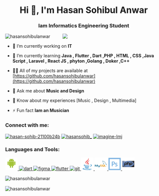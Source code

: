 
<h1 align="center">Hi 👋, I'm Hasan Sohibul Anwar</h1>
<h3 align="center">Iam Informatics Engineering Student</h3>

<img align="right" src="./tech.gif" style="width:320px"/>
 
<p align="left"> <img src="https://komarev.com/ghpvc/?username=hasansohibulanwar&label=Profile%20views&color=0e75b6&style=flat" alt="hasansohibulanwar" /> </p>


- 🔭 I’m currently working on **IT**

- 🌱 I’m currently learning **Java , Flutter , Dart ,PHP , HTML , CSS ,Java Script , Laravel , React JS , phyton ,Golang , Doker ,C++**

- 👨‍💻 All of my projects are available at [https://github.com/hasansohibulanwar](https://github.com/hasansohibulanwar)

- 💬 Ask me about **Music and Design**

- 📄 Know about my experiences [Music , Design , Multimedia]

- ⚡ Fun fact **Iam an Musician**

<h3 align="left">Connect with me:</h3>
<p align="left">
<a href="https://linkedin.com/in/hasan-sohib-21100b24b" target="blank"><img align="center" src="https://raw.githubusercontent.com/rahuldkjain/github-profile-readme-generator/master/src/images/icons/Social/linked-in-alt.svg" alt="hasan-sohib-21100b24b" height="30" width="40" /></a>
<a href="https://instagram.com/hasansohib_" target="blank"><img align="center" src="https://raw.githubusercontent.com/rahuldkjain/github-profile-readme-generator/master/src/images/icons/Social/instagram.svg" alt="hasansohib_" height="30" width="40" /></a>
<a href="https://www.youtube.com/channel/UCj7UmpPn_6NBUquxz4zzScw" target="blank"><img align="center" src="https://raw.githubusercontent.com/rahuldkjain/github-profile-readme-generator/master/src/images/icons/Social/youtube.svg" alt="imagine-lmj" height="30" width="40" /></a>
</p>

<h3 align="left">Languages and Tools:</h3> 
<p align="left"> <a href="https://developer.android.com" target="_blank" rel="noreferrer"> <img src="https://raw.githubusercontent.com/devicons/devicon/master/icons/android/android-original-wordmark.svg" alt="android" width="40" height="40"/> </a> <a href="https://dart.dev" target="_blank" rel="noreferrer"> <img src="https://www.vectorlogo.zone/logos/dartlang/dartlang-icon.svg" alt="dart" width="40" height="40"/> </a> <a href="https://www.figma.com/" target="_blank" rel="noreferrer"> <img src="https://www.vectorlogo.zone/logos/figma/figma-icon.svg" alt="figma" width="40" height="40"/> </a> <a href="https://flutter.dev" target="_blank" rel="noreferrer"> <img src="https://www.vectorlogo.zone/logos/flutterio/flutterio-icon.svg" alt="flutter" width="40" height="40"/> </a> <a href="https://git-scm.com/" target="_blank" rel="noreferrer"> <img src="https://www.vectorlogo.zone/logos/git-scm/git-scm-icon.svg" alt="git" width="40" height="40"/> </a> <a href="https://www.java.com" target="_blank" rel="noreferrer"> <img src="https://raw.githubusercontent.com/devicons/devicon/master/icons/java/java-original.svg" alt="java" width="40" height="40"/> </a> <a href="https://www.mysql.com/" target="_blank" rel="noreferrer"> <img src="https://raw.githubusercontent.com/devicons/devicon/master/icons/mysql/mysql-original-wordmark.svg" alt="mysql" width="40" height="40"/> </a> <a href="https://www.photoshop.com/en" target="_blank" rel="noreferrer"> <img src="https://raw.githubusercontent.com/devicons/devicon/master/icons/photoshop/photoshop-line.svg" alt="photoshop" width="40" height="40"/> </a> <a href="https://www.php.net" target="_blank" rel="noreferrer"> <img src="https://raw.githubusercontent.com/devicons/devicon/master/icons/php/php-original.svg" alt="php" width="40" height="40"/> </a> </p>

<p><img align="center" src="https://github-readme-stats.vercel.app/api/top-langs?username=hasansohibulanwar&show_icons=true&locale=en&layout=compact" alt="hasansohibulanwar" /></p>

<p><img align="center" src="https://github-readme-streak-stats.herokuapp.com/?user=hasansohibulanwar&" alt="hasansohibulanwar" /></p>
